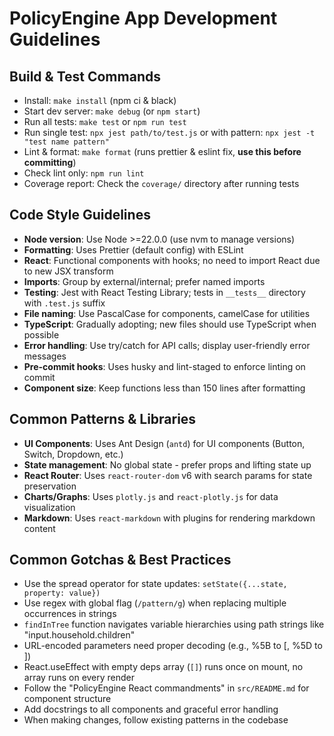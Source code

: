# PolicyEngine App Development Guidelines

## Build & Test Commands

- Install: `make install` (npm ci & black)
- Start dev server: `make debug` (or `npm start`)
- Run all tests: `make test` or `npm run test`
- Run single test: `npx jest path/to/test.js` or with pattern: `npx jest -t "test name pattern"`
- Lint & format: `make format` (runs prettier & eslint fix, **use this before committing**)
- Check lint only: `npm run lint`
- Coverage report: Check the `coverage/` directory after running tests

## Code Style Guidelines

- **Node version**: Use Node >=22.0.0 (use nvm to manage versions)
- **Formatting**: Uses Prettier (default config) with ESLint
- **React**: Functional components with hooks; no need to import React due to new JSX transform
- **Imports**: Group by external/internal; prefer named imports
- **Testing**: Jest with React Testing Library; tests in `__tests__` directory with `.test.js` suffix
- **File naming**: Use PascalCase for components, camelCase for utilities
- **TypeScript**: Gradually adopting; new files should use TypeScript when possible
- **Error handling**: Use try/catch for API calls; display user-friendly error messages
- **Pre-commit hooks**: Uses husky and lint-staged to enforce linting on commit
- **Component size**: Keep functions less than 150 lines after formatting

## Common Patterns & Libraries

- **UI Components**: Uses Ant Design (`antd`) for UI components (Button, Switch, Dropdown, etc.)
- **State management**: No global state - prefer props and lifting state up
- **React Router**: Uses `react-router-dom` v6 with search params for state preservation
- **Charts/Graphs**: Uses `plotly.js` and `react-plotly.js` for data visualization
- **Markdown**: Uses `react-markdown` with plugins for rendering markdown content

## Common Gotchas & Best Practices

- Use the spread operator for state updates: `setState({...state, property: value})`
- Use regex with global flag (`/pattern/g`) when replacing multiple occurrences in strings
- `findInTree` function navigates variable hierarchies using path strings like "input.household.children"
- URL-encoded parameters need proper decoding (e.g., %5B to [, %5D to ])
- React.useEffect with empty deps array (`[]`) runs once on mount, no array runs on every render
- Follow the "PolicyEngine React commandments" in `src/README.md` for component structure
- Add docstrings to all components and graceful error handling
- When making changes, follow existing patterns in the codebase
